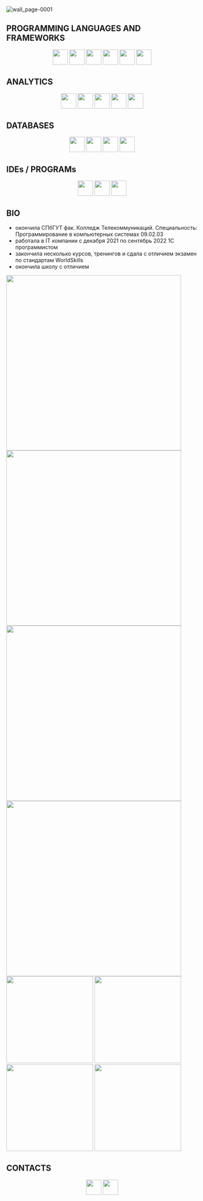 ![wall_page-0001](https://user-images.githubusercontent.com/88589361/234532650-d3c6e04f-a881-41e7-87e7-3cfb81f4a42c.jpg)
## PROGRAMMING LANGUAGES AND FRAMEWORKS
<div align=center>
  <a href = "https://github.com/Stardurost/SpringPracticeProjects">
  <img src="https://img.shields.io/badge/java-%23ED8B00.svg?style=for-the-badge&logo=openjdk&logoColor=white" height="40"></a>
  <img src="https://img.shields.io/badge/spring-%236DB33F.svg?style=for-the-badge&logo=spring&logoColor=white" height="40">
  
  <a href = "https://github.com/Stardurost/SPbCT_RoshupkinaDV">
    <img src="https://img.shields.io/badge/c++-%2300599C.svg?style=for-the-badge&logo=c%2B%2B&logoColor=white" height="40"></a>
  
  <a href = "https://github.com/Stardurost/CRMTelmate">
    <img src="https://img.shields.io/badge/c%23-%23239120.svg?style=for-the-badge&logo=c-sharp&logoColor=white" height="40"></a>
    <img src="https://img.shields.io/badge/.NET-5C2D91?style=for-the-badge&logo=.net&logoColor=white" height="40">
  
  <a href = "https://github.com/Stardurost/PythonExercise">
    <img src="https://img.shields.io/badge/python-3670A0?style=for-the-badge&logo=python&logoColor=ffdd54" height="40"></a>
    
</div>

## ANALYTICS
<div align=center>
  <img src="https://img.shields.io/badge/jupyter-%23FA0F00.svg?style=for-the-badge&logo=jupyter&logoColor=white" height="40">
  <img src="https://img.shields.io/badge/pandas-%23150458.svg?style=for-the-badge&logo=pandas&logoColor=white" height="40">
  <img src="https://img.shields.io/badge/numpy-%23013243.svg?style=for-the-badge&logo=numpy&logoColor=white" height="40">
  <img src="https://img.shields.io/badge/Matplotlib-%23ffffff.svg?style=for-the-badge&logo=Matplotlib&logoColor=black" height="40">
  <img src="https://img.shields.io/badge/Anaconda-%2344A833.svg?style=for-the-badge&logo=anaconda&logoColor=white" height="40">
</div>

## DATABASES
<div align=center>
  <img src="https://img.shields.io/badge/Microsoft%20SQL%20Server-CC2927?style=for-the-badge&logo=microsoft%20sql%20server&logoColor=white" height="40">
  <img src="https://img.shields.io/badge/mysql-%2300f.svg?style=for-the-badge&logo=mysql&logoColor=white" height="40">
  <img src="https://img.shields.io/badge/MongoDB-%234ea94b.svg?style=for-the-badge&logo=mongodb&logoColor=white" height="40">
  <img src="https://img.shields.io/badge/postgres-%23316192.svg?style=for-the-badge&logo=postgresql&logoColor=white" height="40">
</div>

## IDEs / PROGRAMs
<div align=center>
  <img src="https://img.shields.io/badge/Visual%20Studio-5C2D91.svg?style=for-the-badge&logo=visual-studio&logoColor=white" height="40">
  <img src="https://img.shields.io/badge/IntelliJIDEA-000000.svg?style=for-the-badge&logo=intellij-idea&logoColor=white" height="40">
  <img src="https://img.shields.io/badge/Microsoft_Visio-3955A3?style=for-the-badge&logo=microsoft-visio&logoColor=white" height="40">
</div>

## BIO
- окончила СПбГУТ фак. Колледж Телекоммуникаций. Специальность: Программирование в компьютерных системах 09.02.03
- работала в IT компании с декабря 2021 по сентябрь 2022 1С программистом
- закончила несколько курсов, тренингов и сдала с отличием экзамен по стандартам WorldSkills
- окончила школу с отличием
<div>
  <img src="https://user-images.githubusercontent.com/88589361/234566200-21f95fab-c50c-433c-b446-334ae38d117c.png" width="460">
  <img src="https://user-images.githubusercontent.com/88589361/234567481-17e691fa-5f31-47c7-b1c3-f68a118c729c.jpg" width="460">
  
  <img src="https://user-images.githubusercontent.com/88589361/234551830-0a7e1bde-eb24-413d-9b5a-6da10973f7fb.png" width="460">
  <img src="https://user-images.githubusercontent.com/88589361/234551985-3a97c290-898f-43aa-baf2-ac47ac88e790.png" width="460">
  
  <img src="https://user-images.githubusercontent.com/88589361/234569558-ea6a7342-4e4e-4fd0-8d6e-4e43210bdbea.png" width="228">
  <img src="https://user-images.githubusercontent.com/88589361/234551497-bd319ceb-2762-40aa-b93e-a5127dfc569d.png" width="228">
  
  <img src="https://user-images.githubusercontent.com/88589361/234551605-5108b184-cb1c-47c5-90dd-6bc0ce23fc34.png" width="228">
  <img src="https://user-images.githubusercontent.com/88589361/234553333-baaa75ec-70a5-4912-8111-6706022196b5.png" width="228">
  

  
</div>

## CONTACTS
<div align=center>
  <a href = "https://t.me/stardurost"><img src="https://img.shields.io/badge/Telegram-2CA5E0?style=for-the-badge&logo=telegram&logoColor=white" height="40"></a>
  <a href = "mailto:stardurost@gmail.com"><img src="https://img.shields.io/badge/Gmail-D14836?style=for-the-badge&logo=gmail&logoColor=white" height="40"></a>
</div>



